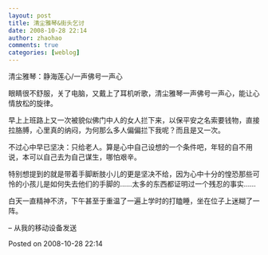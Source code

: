 ```yaml
---
layout: post
title: 清尘雅琴&街头乞讨
date: 2008-10-28 22:14
author: zhaohao
comments: true
categories: [weblog]
---
```

清尘雅琴：静海莲心/一声佛号一声心

眼睛很不舒服，关了电脑，又戴上了耳机听歌，清尘雅琴一声佛号一声心，能让心情放松的旋律。

早上上班路上又一次被貌似佛门中人的女人拦下来，以保平安之名索要钱物，直接拉胳膊，心里真的纳闷，为何那么多人偏偏拦下我呢？而且是又一次。

不过心中早已坚决：只给老人。算是心中自己设想的一个条件吧，年轻的自不用说，本可以自己去为自己谋生，哪怕艰辛。

特别想提到的就是带着手脚断肢小儿的更是坚决不给，因为心中十分的惶恐那些可怜的小孩儿是如何失去他们的手脚的……太多的东西都证明过一个残忍的事实……

白天一直精神不济，下午甚至于重温了一遍上学时的打瞌睡，坐在位子上迷糊了一阵。

– 从我的移动设备发送

Posted on 2008-10-28 22:14
